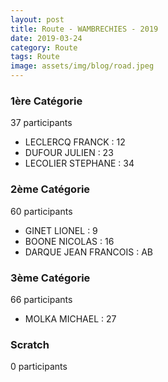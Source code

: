 ```yaml
---
layout: post
title: Route - WAMBRECHIES - 2019
date: 2019-03-24
category: Route
tags: Route
image: assets/img/blog/road.jpeg
---
```


### 1ère Catégorie
37 participants
- LECLERCQ FRANCK : 12
- DUFOUR JULIEN : 23
- LECOLIER STEPHANE : 34

### 2ème Catégorie
60 participants
- GINET LIONEL : 9
- BOONE NICOLAS : 16
- DARQUE JEAN FRANCOIS : AB

### 3ème Catégorie
66 participants
- MOLKA MICHAEL : 27

### Scratch
0 participants
